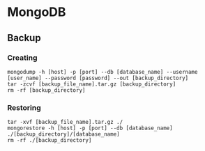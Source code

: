 # MongoDB

## Backup

### Creating

```
mongodump -h [host] -p [port] --db [database_name] --username [user_name] --password [password] --out [backup_directory]
tar -zcvf [backup_file_name].tar.gz [backup_directory]
rm -rf [backup_directory]
```

### Restoring

```
tar -xvf [backup_file_name].tar.gz ./
mongorestore -h [host] -p [port] --db [database_name] ./[backup_directory]/[database_name]
rm -rf ./[backup_directory]
```
